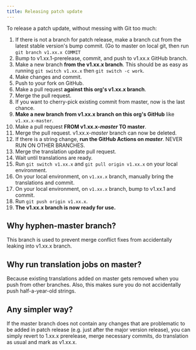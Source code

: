 ```yaml
---
title: Releasing patch update
---
```

To release a patch update, without messing with Git too much:

1. If there is not a branch for patch release, make a branch cut from the latest stable version's bump commit. (Go to master on local git, then run `git branch v1.xx.x COMMIT`
2. Bump to v1.xx.1-prerelease, commit, and push to v1.xx.x GitHub branch.
3. Make a new branch **from the v1.xx.x branch**. This should be as easy as running `git switch v1.xx.x` then `git switch -c work`.
4. Make changes and commit.
5. Push to your fork on GitHub.
6. Make a pull request **against this org's v1.xx.x branch**.
7. Merge the pull request.
8. If you want to cherry-pick existing commit from master, now is the last chance.
9. **Make a new branch from v1.xx.x branch on this org's GitHub** like `v1.xx.x-master`.
10. Make a pull request **FROM v1.xx.x-_master_ TO master**.
11. Merge the pull request. v1.xx.x-_master_ branch can now be deleted.
12. If there is a string change, **run the GitHub Actions on _master_**. NEVER RUN ON OTHER BRANCHES.
13. Merge the translation update pull request.
14. Wait until translations are ready.
15. Run `git switch v1.xx.x` and `git pull origin v1.xx.x` on your local environment.
16. On your local environment, on `v1.xx.x` branch, manually bring the translations and commit.
17. On your local environment, on `v1.xx.x` branch, bump to v1.xx.1 and commit.
18. Run `git push origin v1.xx.x`.
19. **The v1.xx.x branch is now ready for use.**

## Why hyphen-master branch?
This branch is used to prevent merge conflict fixes from accidentally leaking into v1.xx.x branch.

## Why run translation jobs on master?
Because existing translations added on master gets removed when you push from other branches. Also, this makes sure you do not accidentally push half-a-year-old strings.

## Any simpler way?
If the master branch does not contain any changes that are problematic to be added in patch release (e.g. just after the major version release), you can simply revert to 1.xx.x prerelease, merge necessary commits, do translation as usual and mark as v1.xx.x.
